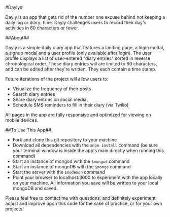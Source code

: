 #Dayly#

Dayly is an app that gets rid of the number one excuse behind not keeping a daily log or diary: time. Dayly challenges users to record their day's activities in 60 characters or fewer.

##About##

Dayly is a simple daily diary app that features a landing page, a login modal, a signup modal and a user profile (only available after login). The user profile displays a list of user-entered "diary entries" sorted in reverse chronological order. These diary entries will are limited to 60 characters, and can be edited after they're written. They each contain a time stamp.

Future iterations of the project will allow users to:
 - Visualize the frequency of their posts
 - Search diary entries
 - Share diary entries on social media
 - Schedule SMS reminders to fill in their diary (via Twilio)

All pages in the app are fully responsive and optimized for viewing on mobile devices.

##To Use This App##

 - Fork and clone this git repository to your machine
 - Download all dependencies with the ```$npm install``` command (be sure your terminal window is inside the app's main directly when running this command)
 - Start an instance of mongod with the ```$mongod``` command
 - Start an instance of mongoDB with the ```$mongo``` command
 - Start the server with the ```$nodemon``` command
 - Point your browser to localhost:3000 to experiment with the app locally on your machine. All information you save will be written to your local mongoDB and saved.

Please feel free to contact me with questions, and definitely experiment, adjust and improve upon this code for the sake of practice, or for your own projects.
